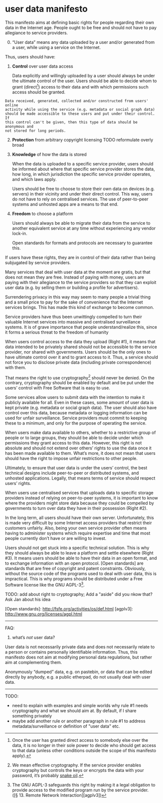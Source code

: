 # user data manifesto

This manifesto aims at defining basic rights for people regarding their own
data in the Internet age. People ought to be free and should not have to pay
allegiance to service providers. 

<ol start="0"> <li> 
“User data” means any data uploaded by a user and/or generated from a user,
while using a service on the Internet.  
</li> </ol>

Thus, users should have:

1. **Control** over user data access

    Data explicitly and willingly uploaded by a user should always be under the
    ultimate control of the user. Users should be able to decide whom to grant
    (direct[^whydirect]) access to their data and with which permissions such
    access should be granted.

<!--Cryptography (e.g. a [PKI]) is necessary to enable this control.-->

    Data received, generated, collected and/or constructed from users' online
    activity while using the service (e.g. metadata or social graph data)
    should be made accessible to these users and put under their control. If
    this control can't be given, then this type of data should be anonymous and
    not stored for long periods.

[PKI]: https://en.wikipedia.org/wiki/PKI

2. **Protection** from arbitrary copyright licensing TODO reformulate
overly broad

3. **Knowledge** of how the data is stored

    When the data is uploaded to a specific service provider, users should be
    informed about where that specific service provider stores the data, how
    long, in which jurisdiction the specific service provider operates, and
    which laws apply.

    Users should be free to choose to store their own data on devices (e.g.
    servers) in their vicinity and under their direct control. This way, users
    do not have to rely on centralised services. The use of peer-to-peer
    systems and unhosted apps are a means to that end.

4. **Freedom** to choose a platform

    Users should always be able to migrate their data from the service to
    another equivalent service at any time without experiencing any vendor
    lock-in.

    Open standards for formats and protocols are necessary to guarantee this.
    <!--TODO add Free Software here-->




If users have these rights, they are in control of their data rather than being
subjugated by service providers. 

Many services that deal with user data at the moment are gratis, but that does
not mean they are free. Instead of paying with money, users are paying with
their allegiance to the service providers so that they can exploit user data
(e.g. by selling them or building a profile for advertisers). 

Surrendering privacy in this way may seem to many people a trivial thing and a
small price to pay for the sake of convenience that the Internet services
brings. This has made this kind of exchange to become common.

Service providers have thus been unwittingly compelled to turn their valuable
Internet services into massive and centralised surveillance systems. It is of
grave importance that people understand/realize this, since it forms a serious
threat to the freedom of humanity

When users control access to the data they upload (Right #1), it means that
data intended to be privately shared should not be accessible to the service
provider, nor shared with governments.  Users should be the only ones to have
ultimate control over it and to grant access to it. Thus, a service should not
force you to disclose private data (including private correspondence) with
them. 

That means the right to use cryptography[^snake-oil] should never be denied. On
the contrary, cryptography should be enabled by default and be put under the
users’ control with Free Software that is easy to use.  

[^snake-oil]: We mean effective cryptography. If the service provider enables
  cryptography but controls the keys or encrypts the data with your password,
  it’s probably [snake oil][Snake Oil].

[Snake Oil]: https://en.wikipedia.org/wiki/Snake_oil_%28cryptography%29

Some services allow users to submit data with the intention to make it publicly
available for all. Even in these cases, some amount of user data is kept
private (e.g. metadata or social graph data). The user should also have control
over this data, because metadata or logging information can be used for unfair
surveillance.  Service providers must commit to keeping these to a minimum, and
only for the purpose of operating the service.

When users make data available to others, whether to a restrictive group of
people or to large groups, they should be able to decide under which
permissions they grant access to this data. However, this right is not absolute
and should not extend over others’ rights to use the data once it has been made
available to them.  What’s more, it does not mean that users should have the
right to impose unfair restrictions to other people. 

Ultimately, to ensure that user data is under the users’ control, the best
technical designs include peer-to-peer or distributed systems, and unhosted
applications. Legally, that means terms of service should respect users’
rights.

When users use centralised services that uploads data to specific storage
providers instead of relying on peer-to-peer systems, it is important to know
where the providers might store data because they could be compelled by
governments to turn over data they have in their possession (Right #2).

In the long term, all users should have their own server.  Unfortunately, this
is made very difficult by some Internet access providers that restrict their
customers unfairly. Also, being your own service provider often means having to
administer systems which require expertise and time that most people currently
don’t have or are willing to invest.

Users should not get stuck into a specific technical solution.  This is why
they should always be able to leave a platform and settle elsewhere (Right #3).
It means users should be able to have their data in an open format, and to
exchange information with an open protocol. [Open standards] are standards that
are free of copyright and patent constraints. Obviously, without the source
code of the programs used to deal with user data, this is impractical. This is
why programs should be distributed under a Free Software license like the GNU
AGPL-3[^agpl].

[^agpl]: The GNU AGPL-3 safeguards this right by making it a legal obligation
  to provide access to the modified program run by the service provider.
  ([§ 13. Remote Network Interaction][agplv3])

[^whydirect]: Once the user has granted direct access to somebody else over the
  data, it is no longer in their sole power to decide who should get access to
  that data (unless other conditions outside the scope of this manifesto
  apply).


TODO: add about right to cryptography; Add a "aside" did you nkow that? Ask Jan about his idea

[Open standards]: http://fsfe.org/activities/os/def.html [agplv3]:
http://www.gnu.org/licenses/agpl.html

-----

FAQ:

1. what’s *not* user data?

User data is not necessarily private data and does not necessarily relate to a
person or contains personally identifiable information. Thus, this manifesto
does not aim at modifying personal data regulations, but rather aim at
complementing them.

Anonymously “dumped” data, e.g. on pastebin, or data that can be edited
directly by anybody, e.g. a public etherpad, do not usually deal with user
data.

-----



TODO:

 - need to explain with examples and simple worlds why rule #1 needs
   cryptography and what we should aim at. By default, if I share something
   privately
 - maybe add another rule or another paragraph in rule #1 to address
   metadata/surveillance or definition of "user data" etc.
